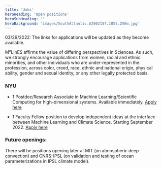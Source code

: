 ```yaml
---
title: 'Jobs'
heroHeading: 'Open positions'
heroSubHeading: ''
heroBackground: 'images/SouthAtlantic.A2002157.1055.250m.jpg'
---
```


03/29/2022: The links for applications will be updated as they become available. 

M²LInES affirms the value of differing perspectives in Sciences. As such, we strongly encourage applications from women, racial and ethnic minorities, and other individuals who are under-represented in the profession, across color, creed, race, ethnic and national origin, physical ability, gender and sexual identity, or any other legally protected basis. 

### NYU

* 1 Postdoc/Research Associate in Machine Learning/Scientific Computing for high-dimensional systems. Available immediately. [Apply here](https://apply.interfolio.com/104868)

* 1 Faculty Fellow position to develop independent ideas at the interface between Machine Learning and Climate Science. Starting September 2022. [Apply here](https://apply.interfolio.com/97037)

### Future openings:

There will be positions opening later at MIT (on atmospheric deep convection) and CNRS-IPSL (on validation and testing of ocean parameterizations in IPSL climate model).


